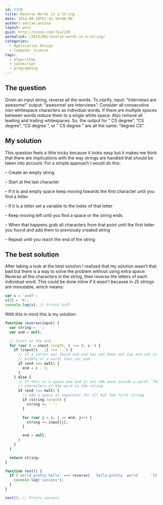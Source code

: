 ```yaml
---
id: 2159
title: Reverse Words in a String
date: 2014-08-28T01:42:10+00:00
author: adrian.ancona
layout: post
guid: http://ncona.com/?p=2159
permalink: /2014/08/reverse-words-in-a-string/
categories:
  - Application Design
  - Computer science
tags:
  - algorithms
  - javascript
  - programming
---
```

## The question

Given an input string, reverse all the words. To clarify, input: &#8220;Interviews are awesome!&#8221; output: &#8220;awesome! are Interviews&#8221;. Consider all consecutive non-whitespace characters as individual words. If there are multiple spaces between words reduce them to a single white space. Also remove all leading and trailing whitespaces. So, the output for &#8221; CS degree&#8221;, &#8220;CS degree&#8221;, &#8220;CS degree &#8220;, or &#8221; CS degree &#8221; are all the same: &#8220;degree CS&#8221;.

<!--more-->

## My solution

This question feels a little tricky because it looks easy but it makes me think that there are implications with the way strings are handled that should be taken into account. For a simple approach I would do this:

&#8211; Create an empty string
  
&#8211; Start at the last character
  
&#8211; If it is and empty space keep moving towards the first character until you find a letter.
  
&#8211; If it is a letter set a variable to the index of that letter
  
&#8211; Keep moving left until you find a space or the string ends
  
&#8211; When that happens grab all characters from that point until the first letter you found and add them to previously created string
  
&#8211; Repeat until you reach the end of the string

## The best solution

After taking a look at the best solution I realized that my solution wasn&#8217;t that bad but there is a way to solve the problem without using extra space: Reverse all the characters in the string, then reverse the letters of each individual word. This could be done inline if it wasn&#8217;t because in JS strings are immutable, which means:

```js
var s = 'asdf';
s[0] = 'b';
console.log(s); // Prints asdf
```

With this in mind this is my solution:

```js
function reverse(input) {
  var string = '';
  var end = null;

  // Start at the end
  for (var i = input.length; i !== 0; i--) {
    if (input[i - 1] !== ' ') {
      // If a letter was found and end has not been set (we are not in the
      // middle of a word) then set end
      if (end === null) {
        end = i - 1;
      }
    } else {
      // If this is a space and end is set (We were inside a word). Then add all
      // characters of the word to the string
      if (end !== null) {
        // Add a space as separator for all but the first string
        if (string.length) {
          string += ' ';
        }

        for (var j = i; j <= end; j++) {
          string += input[j];
        }

        end = null;
      }
    }
  }

  return string;
}

function test() {
  if ('world pretty hello' === reverse('  hello pretty  world      ')) {
    console.log('success');
  }
}

test(); // Prints success
```
